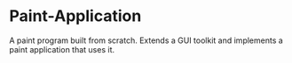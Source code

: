 # Paint-Application
A paint program built from scratch. Extends a GUI toolkit and implements a paint application that uses it.
